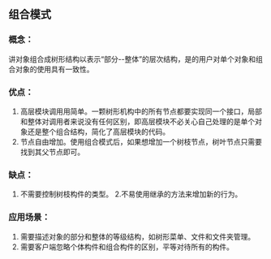 组合模式
------------
### 概念：

讲对象组合成树形结构以表示“部分--整体”的层次结构，是的用户对单个对象和组合对象的使用具有一致性。

### 优点：

1. 高层模块调用用简单。一颗树形机构中的所有节点都要实现同一个接口，局部和整体对调用者来说没有任何区别，即高层模块不必关心自己处理的是单个对象还是整个组合结构，简化了高层模块的代码。
2. 节点自由增加。使用组合模式后，如果想增加一个树枝节点，树叶节点只需要找到其父节点即可。

### 缺点：

1. 不需要控制树枝构件的类型。
2.不易使用继承的方法来增加新的行为。

### 应用场景：

1. 需要描述对象的部分和整体的等级结构，如树形菜单、文件和文件夹管理。
2. 需要客户端忽略个体构件和组合构件的区别，平等对待所有的构件。